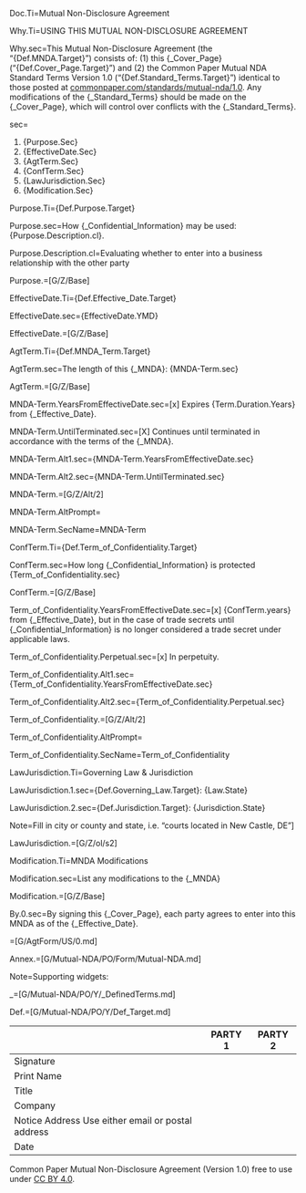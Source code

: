 Doc.Ti=Mutual Non-Disclosure Agreement

Why.Ti=USING THIS MUTUAL NON-DISCLOSURE AGREEMENT

Why.sec=This Mutual Non-Disclosure Agreement (the “{Def.MNDA.Target}”) consists of: (1) this {_Cover_Page} (“{Def.Cover_Page.Target}”) and (2) the Common Paper Mutual NDA Standard Terms Version 1.0 (“{Def.Standard_Terms.Target}”) identical to those posted at [commonpaper.com/standards/mutual-nda/1.0](https://commonpaper.com/standards/mutual-nda/1.0). Any modifications of the {_Standard_Terms} should be made on the {_Cover_Page}, which will control over conflicts with the {_Standard_Terms}.

sec=<ol><li>{Purpose.Sec}</li><li>{EffectiveDate.Sec}</li><li>{AgtTerm.Sec}</li><li>{ConfTerm.Sec}</li><li>{LawJurisdiction.Sec}</li><li>{Modification.Sec}</li></ol>

Purpose.Ti={Def.Purpose.Target}

Purpose.sec=How {_Confidential_Information} may be used: {Purpose.Description.cl}.

Purpose.Description.cl=Evaluating whether to enter into a business relationship with the other party

Purpose.=[G/Z/Base]

EffectiveDate.Ti={Def.Effective_Date.Target}

EffectiveDate.sec={EffectiveDate.YMD}

EffectiveDate.=[G/Z/Base]

AgtTerm.Ti={Def.MNDA_Term.Target}

AgtTerm.sec=The length of this {_MNDA}: {MNDA-Term.sec}

AgtTerm.=[G/Z/Base]

MNDA-Term.YearsFromEffectiveDate.sec=[x]     Expires {Term.Duration.Years} from {_Effective_Date}.

MNDA-Term.UntilTerminated.sec=[X]     Continues until terminated in accordance with the terms of the {_MNDA}.

MNDA-Term.Alt1.sec={MNDA-Term.YearsFromEffectiveDate.sec}

MNDA-Term.Alt2.sec={MNDA-Term.UntilTerminated.sec}

MNDA-Term.=[G/Z/Alt/2]

MNDA-Term.AltPrompt=</i>

MNDA-Term.SecName=MNDA-Term

ConfTerm.Ti={Def.Term_of_Confidentiality.Target}

ConfTerm.sec=How long {_Confidential_Information} is protected  {Term_of_Confidentiality.sec}

ConfTerm.=[G/Z/Base]

Term_of_Confidentiality.YearsFromEffectiveDate.sec=[x]     {ConfTerm.years} from {_Effective_Date}, but in the case of trade secrets until {_Confidential_Information} is no longer considered a trade secret under applicable laws.

Term_of_Confidentiality.Perpetual.sec=[x]     In perpetuity.

Term_of_Confidentiality.Alt1.sec={Term_of_Confidentiality.YearsFromEffectiveDate.sec}

Term_of_Confidentiality.Alt2.sec={Term_of_Confidentiality.Perpetual.sec}

Term_of_Confidentiality.=[G/Z/Alt/2]

Term_of_Confidentiality.AltPrompt=</i>

Term_of_Confidentiality.SecName=Term_of_Confidentiality

LawJurisdiction.Ti=Governing Law & Jurisdiction

LawJurisdiction.1.sec={Def.Governing_Law.Target}: {Law.State}

LawJurisdiction.2.sec={Def.Jurisdiction.Target}: {Jurisdiction.State}
    
Note=Fill in city or county and state, i.e. “courts located in New Castle, DE”]

LawJurisdiction.=[G/Z/ol/s2]

Modification.Ti=MNDA Modifications

Modification.sec=List any modifications to the {_MNDA}

Modification.=[G/Z/Base]

By.0.sec=By signing this {_Cover_Page}, each party agrees to enter into this MNDA as of the {_Effective_Date}.

=[G/AgtForm/US/0.md]

Annex.=[G/Mutual-NDA/PO/Form/Mutual-NDA.md]

Note=Supporting widgets:

_=[G/Mutual-NDA/PO/Y/_DefinedTerms.md]

Def.=[G/Mutual-NDA/PO/Y/Def_Target.md]


|| PARTY 1 | PARTY 2 |
|:--- | :----: | :----: |
| Signature | | |
| Print Name | |
| Title | | |
| Company | | |
| Notice Address <label>Use either email or postal address</label> | | |
| Date | | |

Common Paper Mutual Non-Disclosure Agreement (Version 1.0) free to use under [CC BY 4.0](https://creativecommons.org/licenses/by/4.0/).
